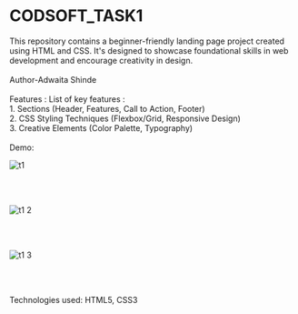 # CODSOFT_TASK1
This repository contains a beginner-friendly landing page project created using HTML and CSS. It's designed to showcase foundational skills in web development and encourage creativity in design.
<br>
<br>
Author-Adwaita Shinde
<br>
<br>
Features : List of key features :
<br>
           1.  Sections (Header, Features, Call to Action, Footer)
<br>
           2.  CSS Styling Techniques (Flexbox/Grid, Responsive Design)
<br>
           3.  Creative Elements (Color Palette, Typography)
<br>
<br>
Demo:


![t1](https://github.com/AdwaitaShinde/CODSOFT_TASK1/assets/155243022/a2627513-46e9-41ad-8c80-bbaf0c9b4fa9)


<br>
<br>

![t1 2](https://github.com/AdwaitaShinde/CODSOFT_TASK1/assets/155243022/b3b7e642-c47f-48c8-b2a1-3124ecf68918)


<br>
<br>

![t1 3](https://github.com/AdwaitaShinde/CODSOFT_TASK1/assets/155243022/714793a6-43ff-4619-a0e3-b8cce0777ddd)



<br>
<br>

Technologies used: HTML5, CSS3
<br>
<br>
